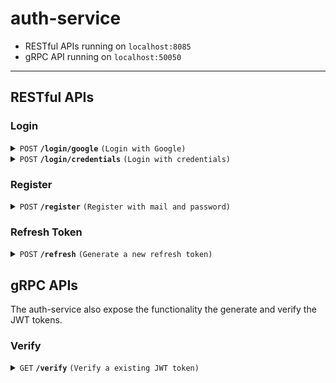 # auth-service

- RESTful APIs running on `localhost:8085`
- gRPC API running on `localhost:50050`

---

## RESTful APIs

### Login

<details>
<summary><code>POST</code> <code><b>/login/google</b></code> <code>(Login with Google)</code></summary>

##### Body (application/json)

> | key     | required | data type | description          |
> | ------- | -------- | --------- | -------------------- |
> | idToken | true     | string    | Id token from Google |

##### Responses

> | http code    | content-type       | response                                                                                                      |
> | ------------ | ------------------ | ------------------------------------------------------------------------------------------------------------- |
> | `200`        | `application/json` | `{"name": "username", "email": "user@ex.com", "avatar": "http://avatar.com", "refreshToken": "refreshToken"}` |
> | `401`, `500` | `text/plain`       | N/A                                                                                                           |

##### Cookie Setup

> Upon successful login, a cookie named `accessToken` will be set with HttpOnly and Secure flag.

</details>

<details>
<summary><code>POST</code> <code><b>/login/credentials</b></code> <code>(Login with credentials)</code></summary>

##### Body (application/json)

> | key  | required | data type | description |
> | ---- | -------- | --------- | ----------- |
> | mail | true     | string    | N/A         |
> | pass | true     | string    | N/A         |

##### Responses

> | http code | content-type       | response                                                                                                      |
> | --------- | ------------------ | ------------------------------------------------------------------------------------------------------------- |
> | `200`     | `application/json` | `{"name": "username", "email": "user@ex.com", "avatar": "http://avatar.com", "refreshToken": "refreshToken"}` |
> | `401`     | `text/plain`       | N/A                                                                                                           |

##### Cookie Setup

> Upon successful login, a cookie named `accessToken` will be set with HttpOnly and Secure flag.

</details>

### Register

<details>
<summary><code>POST</code> <code><b>/register</b></code> <code>(Register with mail and password)</code></summary>

##### Body (application/json)

> | key      | required | data type | description        |
> | -------- | -------- | --------- | ------------------ |
> | name     | true     | string    | N/A                |
> | email    | true     | string    | N/A                |
> | password | true     | string    | N/A                |
> | avatar   | false    | string    | Avatar's image URL |

##### Responses

> | http code    | content-type | response |
> | ------------ | ------------ | -------- |
> | `200`        | `text/plain` | N/A      |
> | `401`, `500` | `text/plain` | N/A      |

</details>

### Refresh Token

<details>
<summary><code>POST</code> <code><b>/refresh</b></code> <code>(Generate a new refresh token)</code></summary>

##### Body (application/json)

> | key          | required | data type | description |
> | ------------ | -------- | --------- | ----------- |
> | refreshToken | true     | string    | N/A         |

##### Responses

> | http code           | content-type       | response                                                                                                      |
> | ------------------- | ------------------ | ------------------------------------------------------------------------------------------------------------- |
> | `200`               | `application/json` | `{"name": "username", "email": "user@ex.com", "avatar": "http://avatar.com", "refreshToken": "refreshToken"}` |
> | `400`, `401`, `500` | `text/plain`       | N/A                                                                                                           |

##### Cookie Setup

> Upon successful refresh, a cookie named `accessToken` will be set with HttpOnly and Secure flag.

</details>

## gRPC APIs

The auth-service also expose the functionality the generate and verify the JWT tokens.

### Verify

<details>
<summary><code>GET</code> <code><b>/verify</b></code> <code>(Verify a existing JWT token)</code></summary>

##### Request Type

> | key   | required | data type | description                 |
> | ----- | -------- | --------- | --------------------------- |
> | token | true     | string    | Starts with `Bearer<space>` |

##### Response Type

```js
// Stringified string (Use `JSON.parse()` to parse the string):
{"UserMail":"dev@dev.com","UserName":"dev","exp":1722324402,"iat":1722238002}
```

> | key     | data type | description                                          |
> | ------- | --------- | ---------------------------------------------------- |
> | claims  | string    | Stringified JSON data (Empty string if it's expired) |
> | expired | bool      | N/A                                                  |

##### Error Code

> | status code                | response       |
> | -------------------------- | -------------- |
> | `UNKNOWN 2`, `INTERNAL 13` | Invalid token  |
> | `INTERNAL 13`              | Marchal failed |

</details>
